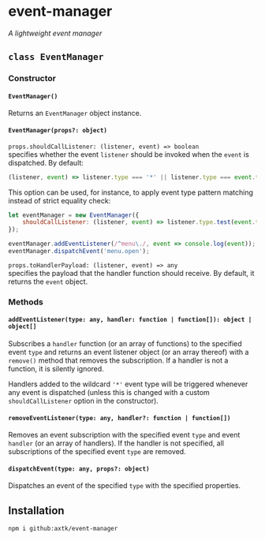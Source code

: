 # event-manager

*A lightweight event manager*

## `class EventManager`

### Constructor

#### `EventManager()`

Returns an `EventManager` object instance.

#### `EventManager(props?: object)`

`props.shouldCallListener: (listener, event) => boolean`<br>
specifies whether the event `listener` should be invoked when the `event` is dispatched. By default:

```js
(listener, event) => listener.type === '*' || listener.type === event.type;
```

This option can be used, for instance, to apply event type pattern matching instead of strict equality check:

```js
let eventManager = new EventManager({
    shouldCallListener: (listener, event) => listener.type.test(event.type)
});

eventManager.addEventListener(/^menu\./, event => console.log(event));
eventManager.dispatchEvent('menu.open');
```

`props.toHandlerPayload: (listener, event) => any`<br>
specifies the payload that the handler function should receive. By default, it returns the `event` object.

### Methods

#### `addEventListener(type: any, handler: function | function[]): object | object[]`

Subscribes a `handler` function (or an array of functions) to the specified event `type` and returns an event listener object (or an array thereof) with a `remove()` method that removes the subscription. If a handler is not a function, it is silently ignored.

Handlers added to the wildcard `'*'` event type will be triggered whenever any event is dispatched (unless this is changed with a custom `shouldCallListener` option in the constructor).

#### `removeEventListener(type: any, handler?: function | function[])`

Removes an event subscription with the specified event `type` and event `handler` (or an array of handlers). If the handler is not specified, all subscriptions of the specified event `type` are removed.

#### `dispatchEvent(type: any, props?: object)`

Dispatches an event of the specified `type` with the specified properties.

## Installation

```
npm i github:axtk/event-manager
```

